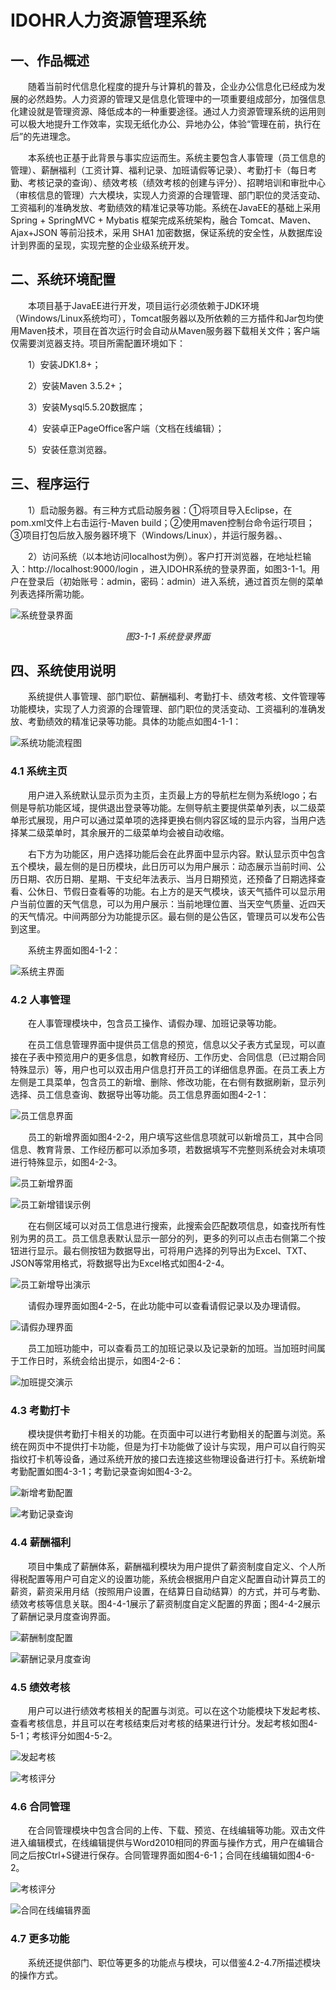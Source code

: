 # IDOHR人力资源管理系统 

## 一、作品概述

&emsp;&emsp;随着当前时代信息化程度的提升与计算机的普及，企业办公信息化已经成为发展的必然趋势。人力资源的管理又是信息化管理中的一项重要组成部分，加强信息化建设就是管理资源、降低成本的一种重要途径。通过人力资源管理系统的运用则可以极大地提升工作效率，实现无纸化办公、异地办公，体验“管理在前，执行在后”的先进理念。

&emsp;&emsp;本系统也正基于此背景与事实应运而生。系统主要包含人事管理（员工信息的管理）、薪酬福利（工资计算、福利记录、加班请假等记录）、考勤打卡（每日考勤、考核记录的查询）、绩效考核（绩效考核的创建与评分）、招聘培训和审批中心（审核信息的管理）六大模块，实现人力资源的合理管理、部门职位的灵活变动、工资福利的准确发放、考勤绩效的精准记录等功能。系统在JavaEE的基础上采用 Spring + SpringMVC + Mybatis 框架完成系统架构，融合 Tomcat、Maven、Ajax+JSON 等前沿技术，采用 SHA1 加密数据，保证系统的安全性，从数据库设计到界面的呈现，实现完整的企业级系统开发。

## 二、系统环境配置

&emsp;&emsp;本项目基于JavaEE进行开发，项目运行必须依赖于JDK环境（Windows/Linux系统均可），Tomcat服务器以及所依赖的三方插件和Jar包均使用Maven技术，项目在首次运行时会自动从Maven服务器下载相关文件；客户端仅需要浏览器支持。项目所需配置环境如下：

&emsp;&emsp;1）安装JDK1.8+；

&emsp;&emsp;2）安装Maven 3.5.2+；

&emsp;&emsp;3）安装Mysql5.5.20数据库；

&emsp;&emsp;4）安装卓正PageOffice客户端（文档在线编辑）；

&emsp;&emsp;5）安装任意浏览器。

## 三、程序运行

&emsp;&emsp;1）启动服务器。有三种方式启动服务器：①将项目导入Eclipse，在pom.xml文件上右击运行-Maven build；②使用maven控制台命令运行项目；③项目打包后放入服务器环境下（Windows/Linux），并运行服务器。、

&emsp;&emsp;2）访问系统（以本地访问localhost为例）。客户打开浏览器，在地址栏输入：http://localhost:9000/login ，进入IDOHR系统的登录界面，如图3-1-1。用户在登录后（初始账号：admin，密码：admin）进入系统，通过首页左侧的菜单列表选择所需功能。

![系统登录界面](https://github.com/ycv587/IDOHR/blob/master/ReadMeImg/1.png)
<div style="text-align:center;"><em>图3-1-1 系统登录界面</em></div>

## 四、系统使用说明

&emsp;&emsp;系统提供人事管理、部门职位、薪酬福利、考勤打卡、绩效考核、文件管理等功能模块，实现了人力资源的合理管理、部门职位的灵活变动、工资福利的准确发放、考勤绩效的精准记录等功能。具体的功能点如图4-1-1：

![系统功能流程图](https://github.com/ycv587/IDOHR/blob/master/ReadMeImg/2.png)

### 4.1 系统主页

&emsp;&emsp;用户进入系统默认显示页为主页，主页最上方的导航栏左侧为系统logo；右侧是导航功能区域，提供退出登录等功能。左侧导航主要提供菜单列表，以二级菜单形式展现，用户可以通过菜单项的选择更换右侧内容区域的显示内容，当用户选择某二级菜单时，其余展开的二级菜单均会被自动收缩。

&emsp;&emsp;右下方为功能区，用户选择功能后会在此界面中显示内容。默认显示页中包含五个模块，最左侧的是日历模块，此日历可以为用户展示：动态展示当前时间、公历日期、农历日期、星期、干支纪年法表示、当月日期预览，还预备了日期选择查看、公休日、节假日查看等的功能。右上方的是天气模块，该天气插件可以显示用户当前位置的天气信息，可以为用户展示：当前地理位置、当天空气质量、近四天的天气情况。中间两部分为功能提示区。最右侧的是公告区，管理员可以发布公告到这里。

&emsp;&emsp;系统主界面如图4-1-2：

![系统主界面](https://github.com/ycv587/IDOHR/blob/master/ReadMeImg/3.png)

### 4.2 人事管理

&emsp;&emsp;在人事管理模块中，包含员工操作、请假办理、加班记录等功能。

&emsp;&emsp;在员工信息管理界面中提供员工信息的预览，信息以父子表方式呈现，可以直接在子表中预览用户的更多信息，如教育经历、工作历史、合同信息（已过期合同特殊显示）等，用户也可以双击用户信息打开员工的详细信息界面。在员工表上方左侧是工具菜单，包含员工的新增、删除、修改功能，在右侧有数据刷新，显示列选择、员工信息查询、数据导出等功能。员工信息界面如图4-2-1：

![员工信息界面](https://github.com/ycv587/IDOHR/blob/master/ReadMeImg/4.png)

&emsp;&emsp;员工的新增界面如图4-2-2，用户填写这些信息项就可以新增员工，其中合同信息、教育背景、工作经历都可以添加多项，若数据填写不完整则系统会对未填项进行特殊显示，如图4-2-3。

![员工新增界面](https://github.com/ycv587/IDOHR/blob/master/ReadMeImg/5.png)

![员工新增错误示例](https://github.com/ycv587/IDOHR/blob/master/ReadMeImg/6.png)

&emsp;&emsp;在右侧区域可以对员工信息进行搜索，此搜索会匹配数项信息，如查找所有性别为男的员工。员工信息表默认显示一部分的列，更多的列可以点击右侧第二个按钮进行显示。最右侧按钮为数据导出，可将用户选择的列导出为Excel、TXT、JSON等常用格式，将数据导出为Excel格式如图4-2-4。

![员工新增导出演示](https://github.com/ycv587/IDOHR/blob/master/ReadMeImg/7.png)

&emsp;&emsp;请假办理界面如图4-2-5，在此功能中可以查看请假记录以及办理请假。

![请假办理界面](https://github.com/ycv587/IDOHR/blob/master/ReadMeImg/8.png)

&emsp;&emsp;员工加班功能中，可以查看员工的加班记录以及记录新的加班。当加班时间属于工作日时，系统会给出提示，如图4-2-6：

![加班提交演示](https://github.com/ycv587/IDOHR/blob/master/ReadMeImg/9.png)

### 4.3 考勤打卡

&emsp;&emsp;模块提供考勤打卡相关的功能。在页面中可以进行考勤相关的配置与浏览。系统在网页中不提供打卡功能，但是为打卡功能做了设计与实现，用户可以自行购买指纹打卡机等设备，通过系统开放的接口去连接这些物理设备进行打卡。系统新增考勤配置如图4-3-1；考勤记录查询如图4-3-2。

![新增考勤配置](https://github.com/ycv587/IDOHR/blob/master/ReadMeImg/10.png)

![考勤记录查询](https://github.com/ycv587/IDOHR/blob/master/ReadMeImg/11.png)

### 4.4 薪酬福利

&emsp;&emsp;项目中集成了薪酬体系，薪酬福利模块为用户提供了薪资制度自定义、个人所得税配置等用户可自定义的设置功能，系统会根据用户自定义配置自动计算员工的薪资，薪资采用月结（按照用户设置，在结算日自动结算）的方式，并可与考勤、绩效考核等信息关联。图4-4-1展示了薪资制度自定义配置的界面；图4-4-2展示了薪酬记录月度查询界面。

![薪酬制度配置](https://github.com/ycv587/IDOHR/blob/master/ReadMeImg/12.png)

![薪酬记录月度查询](https://github.com/ycv587/IDOHR/blob/master/ReadMeImg/13.png)

### 4.5 绩效考核

&emsp;&emsp;用户可以进行绩效考核相关的配置与浏览。可以在这个功能模块下发起考核、查看考核信息，并且可以在考核结束后对考核的结果进行计分。发起考核如图4-5-1；考核评分如图4-5-2。

![发起考核](https://github.com/ycv587/IDOHR/blob/master/ReadMeImg/14.png)

![考核评分](https://github.com/ycv587/IDOHR/blob/master/ReadMeImg/15.png)

### 4.6 合同管理

&emsp;&emsp;在合同管理模块中包含合同的上传、下载、预览、在线编辑等功能。双击文件进入编辑模式，在线编辑提供与Word2010相同的界面与操作方式，用户在编辑合同之后按Ctrl+S键进行保存。合同管理界面如图4-6-1；合同在线编辑如图4-6-2。

![考核评分](https://github.com/ycv587/IDOHR/blob/master/ReadMeImg/16.png)

![合同在线编辑界面](https://github.com/ycv587/IDOHR/blob/master/ReadMeImg/17.png)

### 4.7 更多功能

&emsp;&emsp;系统还提供部门、职位等更多的功能点与模块，可以借鉴4.2-4.7所描述模块的操作方式。






